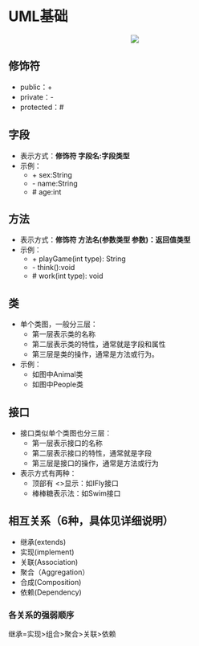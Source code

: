 # UML基础


<div align=center>
    <img src="/MyBlogByVuePress/assets/img/coding_computerbase_uml_umlbase_1.png"/>
</div> 


## 修饰符
- public：+
- private：-
- protected：#


## 字段
- 表示方式：**修饰符 字段名:字段类型**
- 示例：
  - \+ sex:String
  - \- name:String  
  - \# age:int

  
## 方法
- 表示方式：**修饰符 方法名(参数类型 参数)：返回值类型**
- 示例：
  - \+ playGame(int type): String
  - \- think():void
  - \# work(int type): void


## 类
- 单个类图，一般分三层：
  - 第一层表示类的名称
  - 第二层表示类的特性，通常就是字段和属性
  - 第三层是类的操作，通常是方法或行为。
- 示例：
  - 如图中Animal类
  - 如图中People类


## 接口
- 接口类似单个类图也分三层：
  - 第一层表示接口的名称
  - 第二层表示接口的特性，通常就是字段
  - 第三层是接口的操作，通常是方法或行为
- 表示方式有两种：
  - 顶部有 <>显示：如IFly接口
  - 棒棒糖表示法：如Swim接口


## 相互关系（6种，具体见详细说明）
- 继承(extends)
- 实现(implement)
- 关联(Association)
- 聚合（Aggregation）
- 合成(Composition)
- 依赖(Dependency)

### 各关系的强弱顺序
继承=实现>组合>聚合>关联>依赖
